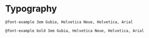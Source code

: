 Typography
==========

```
@font-example 3em Gubia, Helvetica Neue, Helvetica, Arial
```

```
@font-example bold 3em Gubia, Helvetica Neue, Helvetica, Arial
```

